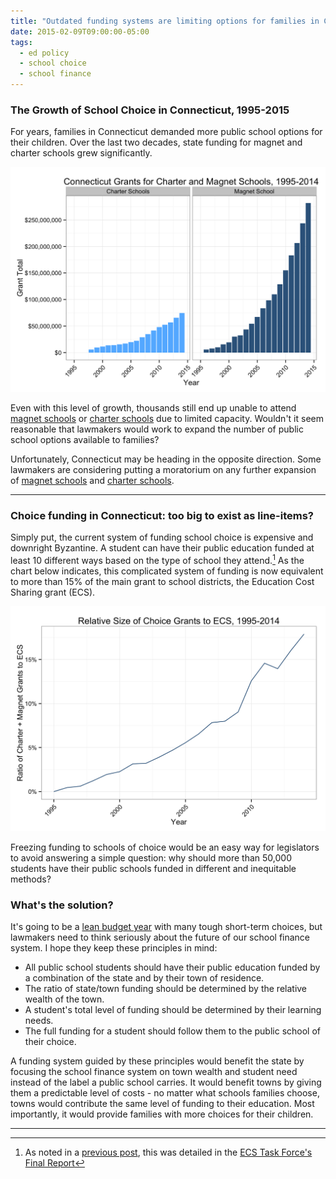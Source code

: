 ```yaml
---
title: "Outdated funding systems are limiting options for families in Connecticut."
date: 2015-02-09T09:00:00-05:00
tags:
  - ed policy 
  - school choice
  - school finance
---
```


### The Growth of School Choice in Connecticut, 1995-2015

For years, families in Connecticut demanded more public school options for their children. Over the last two decades, state funding for magnet and charter schools grew significantly. 

![choiceGrants](https://raw.githubusercontent.com/alspur/choicefunding/master/choicegrants.png)

Even with this level of growth, thousands still end up unable to attend [magnet schools](http://articles.courant.com/2012-04-24/news/hc-school-lottery-0424-20120423_1_open-choice-open-three-new-magnet-choice-or-magnet-schools) or [charter schools](http://www.sde.ct.gov/sde/lib/sde/pdf/equity/charter/report_on_the_operation_of_charter_schools.pdf) due to limited capacity. Wouldn't it seem reasonable that lawmakers would work to expand the number of public school options available to families?

Unfortunately, Connecticut may be heading in the opposite direction. Some lawmakers are considering putting a moratorium on any further expansion of [magnet schools](http://www.cga.ct.gov/asp/cgabillstatus/cgabillstatus.asp?selBillType=Bill&bill_num=HB6414&which_year=2015) and [charter schools](http://www.cga.ct.gov/asp/cgabillstatus/cgabillstatus.asp?selBillType=Bill&bill_num=HB6003&which_year=2015). 

----

### Choice funding in Connecticut: too big to exist as line-items?

Simply put, the current system of funding school choice is expensive and downright Byzantine. A student can have their public education funded at least 10 different ways based on the type of school they attend.[^1] As the chart below indicates, this complicated system of funding is now equivalent to more than 15% of the main grant to school districts, the Education Cost Sharing grant (ECS). 

![choiceVsECS](https://raw.githubusercontent.com/alspur/choicefunding/master/choiceratio.png)

Freezing funding to schools of choice would be an easy way for legislators to avoid answering a simple question: why should more than 50,000 students have their public schools funded in different and inequitable methods? 

### What's the solution?

It's going to be a [lean budget year](http://ctmirror.org/2015/02/03/barnes-long-term-obligations-continue-to-squeeze-funding-for-poor-children/) with many tough short-term choices, but lawmakers need to think seriously about the future of our school finance system. I hope they keep these principles in mind:

- All public school students should have their public education funded by a combination of the state and by their town of residence. 
- The ratio of state/town funding should be determined by the relative wealth of the town.
- A student's total level of funding should be determined by their learning needs.
- The full funding for a student should follow them to the public school of their choice. 

A funding system guided by these principles would benefit the state by focusing the school finance system on town wealth and student need instead of the label a public school carries. It would benefit towns by giving them a predictable level of costs - no matter what schools families choose, towns would contribute the same level of funding to their education. Most importantly, it would provide families with more choices for their children.
 
---

[^1]: As noted in a [previous post](http://alspur.com/problem-with-ct-school-finance.html), this was detailed in the [ECS Task Force's Final Report](http://www.cga.ct.gov/ed/tfs%5C20110815_Education%20Cost%20Sharing%20Task%20Force%5C20120123/Education%20Cost%20Sharing%20Task%20Force%20Final%20Report%201-23-13.pdf) 

